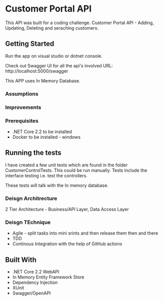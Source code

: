 # Customer Portal API

This API was built for a coding challenge. Customer Portal API - Adding, Updating, Deleting and seraching customers.

## Getting Started

Run the app on visual studio or dotnet console.

Check out Swagger UI for all the api's involved
URL: http://localhost:5000/swagger

This APP uses In Memory Database.

### Assumptions


### Improvements


### Prerequisites

* .NET Core 2.2 to be installed
* Docker to be installed - windows

## Running the tests

I have created a few unit tests which are found in the folder CustomerControlTests. This could be run manually. Tests include the interface testing i.e. test the controllers. 

These tests will talk with the In memory database.


### Deisgn Architrecture

2 Tier Architecture - Business/API Layer, Data Access Layer

### Deisgn TEchnique

* Agile - split tasks into mini srints and then release them then and there
* TDD
* Continous Integration with the help of GitHub actions

## Built With

* .NET Core 2.2 WebAPI
* In Memory Entity Framework Store
* Dependency Injection
* XUnit
* Swagger/OpenAPI
